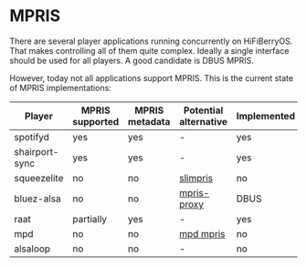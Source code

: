 # MPRIS

There are several player applications running concurrently on HiFiBerryOS. That makes controlling all of 
them quite complex. Ideally a single interface should be used for all players. A good candidate is DBUS MPRIS.

However, today not all applications support MPRIS. This is the current state of MPRIS implementations:

| Player | MPRIS supported | MPRIS metadata | Potential alternative | Implemented
| --- | --- | --- | --- | --- |
| spotifyd | yes | yes | - | yes |
| shairport-sync  | yes | yes | - | yes |
| squeezelite | no | no | [slimpris](https://github.com/mavit/slimpris2) | no |
| bluez-alsa | no | no | [mpris-proxy](https://github.com/Vudentz/BlueZ/blob/master/tools/mpris-proxy.c) | DBUS |
| raat | partially | yes | - | yes |
| mpd | no | no | [mpd mpris](https://github.com/natsukagami/mpd-mpris) | no |
| alsaloop | no | no | - | no |
